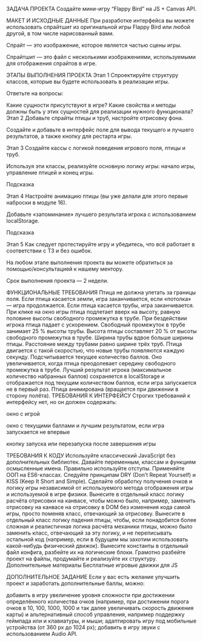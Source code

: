 ЗАДАЧА ПРОЕКТА
Создайте мини-игру “Flappy Bird” на JS + Canvas API.

МАКЕТ И ИСХОДНЫЕ ДАННЫЕ
При разработке интерфейса вы можете использовать спрайтшит из оригинальной игры Flappy Bird или любой другой, в том числе нарисованный вами.

Спрайт — это изображение, которое является частью сцены игры.

Спрайтшит — это файл с несколькими изображениями, используемыми для отображения спрайтов в игре. 

ЭТАПЫ ВЫПОЛНЕНИЯ ПРОЕКТА
Этап 1
Спроектируйте структуру классов, которые вы будете использовать в реализации игры.

Ответьте на вопросы:

Какие сущности присутствуют в игре?
Какие свойства и методы должны быть у этих сущностей для реализации нужного функционала?
Этап 2
Добавьте спрайты птицы и труб, настройте отрисовку фона.

Создайте и добавьте в интерфейс поле для вывода текущего и лучшего результатов, а также кнопку для рестарта игры.

Этап 3
Создайте кассы с логикой поведения игрового поля, птицы и труб.

Используя эти классы, реализуйте основную логику игры: начало игры, управление птицей и конец игры.

Подсказка

Этап 4
Настройте анимацию птицы (вы уже делали для этого первые наброски в модуле 16).

Добавьте «запоминание» лучшего результата игрока с использованием localStorage.

Подсказка

Этап 5
Как следует протестируйте игру и убедитесь, что всё работает в соответствии с ТЗ и без ошибок.

На любом этапе выполнения проекта вы можете обратиться за помощью/консультацией к нашему ментору.

Срок выполнения проекта — 2 недели.

ФУНКЦИОНАЛЬНЫЕ ТРЕБОВАНИЯ
Птица не должна улетать за границы поля. Если птица касается земли, игра заканчивается, если «потолка» — игра продолжается.
Если птица касается трубы, игра заканчивается.
При клике на окно игры птица подлетает вверх на высоту, равную половине высоты свободного промежутка в трубе.
При бездействии игрока птица падает с ускорением.
Свободный промежуток в трубе занимает 25 % высоты трубы.
Высота птицы составляет 20 % от высоты свободного промежутка в трубе.
Ширина трубы вдвое больше ширины птицы.
Расстояние между трубами равно ширине трёх труб.
Птица двигается с такой скоростью, что новые трубы появляются каждую секунду.
Подсчитывается текущее количество баллов. Оно увеличивается, когда птица преодолевает середину свободного промежутка в трубе.
Лучший результат игрока (максимальное количество набранных баллов) сохраняется в localStorage и отображается под текущим количеством баллов, если игра запускается не в первый раз.
Птица анимирована (вращается при движении в сторону полёта).
ТРЕБОВАНИЯ К ИНТЕРФЕЙСУ
Строгих требований к интерфейсу нет, но он должен содержать:

окно с игрой

окно с текущими баллами и лучшим результатом, если игра запускается не впервые

кнопку запуска или перезапуска после завершения игры

ТРЕБОВАНИЯ К КОДУ
Используйте классический JavaScript без дополнительных библиотек.
Давайте переменным, классам и функциям осмысленные имена.
Правильно используйте отступы.
Применяйте ООП на ES6-классах.
Следуйте принципам DRY (Don’t Repeat Yourself) и KISS (Keep It Short and Simple).
Сделайте обработку получения очков и логику игры независимой от используемого метода отображения игры и используемой в игре физики.
Вынесите в отдельный класс логику расчёта отрисовки на канвасе, чтобы можно было, например, заменить отрисовку на канвасе на отрисовку в DOM без изменения кода самой игры, просто поменяв класс, отвечающий за отрисовку.
Вынесите в отдельный класс логику падения птицы, чтобы, если понадобится более сложная и реалистичная логика расчёта механики птицы, можно было заменить класс, отвечающий за эту логику, и не переписывать остальной код (например, если в будущем мы захотим использовать какой-нибудь физический движок). 
Вынесите константы в отдельный файл конфига, разбейте их на логические блоки.
Грамотно разбейте проект на файлы, продумайте и реализуйте их структуру.
Дополнительные материалы
Бесплатные игровые движки для JS

ДОПОЛНИТЕЛЬНОЕ ЗАДАНИЕ
Если у вас есть желание улучшить проект и заработать дополнительные баллы, можно:

добавить в игру увеличение уровня сложности при достижении определённого количества очков (например, при достижении порога очков в 10, 100, 1000, 1000 и так далее увеличивать скорость движения карты) и альтернативный способ управления, например поддержку геймпада или и клавиатуры, и мыши;
адаптировать игру под мобильные устройства (от 360 px до 1024 px);
добавить в игру звуки с использованием Audio API.
